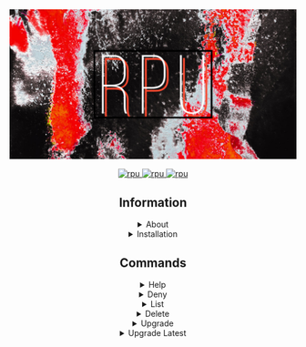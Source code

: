 <div align="center">
  <img src="https://raw.githubusercontent.com/dubfib/rpu/main/logo/1.png" alt="rpu" />

  <p align="center">

  <a href="https://www.npmjs.com/package/rpu">
    <img src="https://img.shields.io/npm/v/rpu?style=for-the-badge" alt="rpu" />
  </a>
    
  <a href="https://www.npmjs.com/package/rpu">
    <img src="https://img.shields.io/npm/dt/rpu?style=for-the-badge" alt="rpu" />
  </a>

  <a href="https://www.npmjs.com/package/rpu">
    <img src="https://img.shields.io/badge/License-MIT-orange?style=for-the-badge" alt="rpu" />
  </a>

  </p>
</p>

<h2>Information</h2>
<details>
  <summary>About</summary>
  A CLI (terminal) tool to upgrade all your NPM packages with a single command with a built in deny list
</details>

<details>
  <summary>Installation</summary>
  <code>$ npm install -g rpu</code>
</details>

<h2>Commands</h2>

<details>
  <summary>Help</summary>
  <p>List all commands in terminal</p>
  <code>$ rpu</code>
</details>

<details>
  <summary>Deny</summary>
  <p>Deny a package from upgrading</p>
  <code>$ rpu deny</code>
</details>


<details>
  <summary>List</summary>
  <p>List all denied packages</p>
  <code>$ rpu list</code>
</details>

<details>
  <summary>Delete</summary>
  <p>Delete a package from the denied list</p>
  <code>$ rpu delete</code>
</details>

<details>
  <summary>Upgrade</summary>
  <p>v1.2.0 > v1.2.4</p>  
  <code>$ rpu upgrade</code>
</details>

<details>
  <summary>Upgrade Latest</summary>
  <p>v1.2.0 > v2.2.4</p>  
  <code>$ rpu upgrade latest</code>
</details>
</div>
